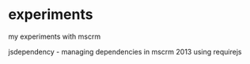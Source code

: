 experiments
===========

my experiments with mscrm

jsdependency - managing dependencies in mscrm 2013 using requirejs
